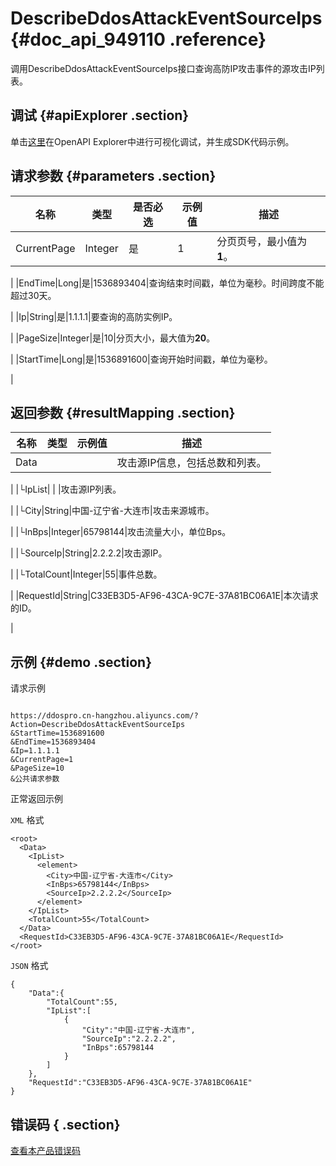 # DescribeDdosAttackEventSourceIps {#doc_api_949110 .reference}

调用DescribeDdosAttackEventSourceIps接口查询高防IP攻击事件的源攻击IP列表。

## 调试 {#apiExplorer .section}

单击[这里](https://api.aliyun.com/#product=DDoSPro&api=DescribeDdosAttackEventSourceIps)在OpenAPI Explorer中进行可视化调试，并生成SDK代码示例。

## 请求参数 {#parameters .section}

|名称|类型|是否必选|示例值|描述|
|--|--|----|---|--|
|CurrentPage|Integer|是|1|分页页号，最小值为**1**。

 |
|EndTime|Long|是|1536893404|查询结束时间戳，单位为毫秒。时间跨度不能超过30天。

 |
|Ip|String|是|1.1.1.1|要查询的高防实例IP。

 |
|PageSize|Integer|是|10|分页大小，最大值为**20**。

 |
|StartTime|Long|是|1536891600|查询开始时间戳，单位为毫秒。

 |

## 返回参数 {#resultMapping .section}

|名称|类型|示例值|描述|
|--|--|---|--|
|Data| | |攻击源IP信息，包括总数和列表。

 |
|└IpList| | |攻击源IP列表。

 |
|└City|String|中国-辽宁省-大连市|攻击来源城市。

 |
|└InBps|Integer|65798144|攻击流量大小，单位Bps。

 |
|└SourceIp|String|2.2.2.2|攻击源IP。

 |
|└TotalCount|Integer|55|事件总数。

 |
|RequestId|String|C33EB3D5-AF96-43CA-9C7E-37A81BC06A1E|本次请求的ID。

 |

## 示例 {#demo .section}

请求示例

``` {#request_demo}

https://ddospro.cn-hangzhou.aliyuncs.com/?Action=DescribeDdosAttackEventSourceIps
&StartTime=1536891600
&EndTime=1536893404
&Ip=1.1.1.1
&CurrentPage=1
&PageSize=10
&公共请求参数

```

正常返回示例

`XML` 格式

``` {#xml_return_success_demo}
<root>
  <Data>
    <IpList>
      <element>
        <City>中国-辽宁省-大连市</City>
        <InBps>65798144</InBps>
        <SourceIp>2.2.2.2</SourceIp>
      </element>
    </IpList>
    <TotalCount>55</TotalCount>
  </Data>
  <RequestId>C33EB3D5-AF96-43CA-9C7E-37A81BC06A1E</RequestId>
</root>

```

`JSON` 格式

``` {#json_return_success_demo}
{
	"Data":{
		"TotalCount":55,
		"IpList":[
			{
				"City":"中国-辽宁省-大连市",
				"SourceIp":"2.2.2.2",
				"InBps":65798144
			}
		]
	},
	"RequestId":"C33EB3D5-AF96-43CA-9C7E-37A81BC06A1E"
}
```

## 错误码 { .section}

[查看本产品错误码](https://error-center.aliyun.com/status/product/DDoSPro)

